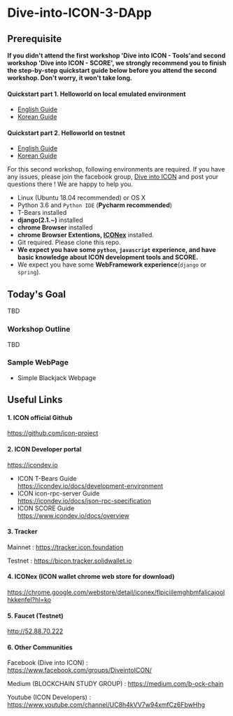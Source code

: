 # Dive-into-ICON-3-DApp

## Prerequisite
**If you didn't attend the first workshop 'Dive into ICON - Tools'and second workshop 'Dive into ICON - SCORE', we strongly recommend you to finish the step-by-step quickstart guide below before you attend the second workshop. Don't worry, it won't take long.**

#### Quickstart part 1. Helloworld on local emulated environment
- [English Guide](https://www.icondev.io/docs/part-1-helloworld-on-local-emulated-environment)
- [Korean Guide](/docs/workshop_3_prerequisite_part_1_kr.md)

#### Quickstart part 2. Helloworld on testnet
- [English Guide](https://www.icondev.io/docs/part-2-hello-world-on-testnet)
- [Korean Guide](/docs/workshop_3_prerequisite_part_2_kr.md)


For this second workshop, following environments are required. If you have any issues, please join the facebook group, [Dive into ICON](https://www.facebook.com/groups/DiveintoICON) and post your questions there ! We are happy to help you. 

- Linux (Ubuntu 18.04 recommended) or OS X
- Python 3.6 and ```Python IDE``` (**Pycharm recommended**)
- T-Bears installed
- **django(2.1.~)** installed
- **chrome Browser** installed
- **chrome Browser Extentions, [ICONex](https://chrome.google.com/webstore/detail/iconex/flpiciilemghbmfalicajoolhkkenfel?hl=ko)** installed.
- Git required. Please clone this repo. 
- **We expect you have some ```python```, ```javascript``` experience, and have basic knowledge about ICON development tools and SCORE.**
- We expect you have some **WebFramework experience**(```django``` or ```spring```).

## Today's Goal 

TBD

### Workshop Outline

TBD

### Sample WebPage
* Simple Blackjack Webpage

 
 
## Useful Links

#### 1. ICON official Github
https://github.com/icon-project


#### 2. ICON Developer portal
https://icondev.io

* ICON T-Bears Guide  
https://icondev.io/docs/development-environment
* ICON icon-rpc-server Guide  
https://icondev.io/docs/json-rpc-specification
* ICON SCORE Guide  
https://www.icondev.io/docs/overview


#### 3. Tracker
Mainnet : https://tracker.icon.foundation

Testnet : https://bicon.tracker.solidwallet.io


#### 4. ICONex (ICON wallet chrome web store for download)
https://chrome.google.com/webstore/detail/iconex/flpiciilemghbmfalicajoolhkkenfel?hl=ko

#### 5. Faucet (Testnet)
http://52.88.70.222

#### 6. Other Communities
Facebook (Dive into ICON) : https://www.facebook.com/groups/DiveintoICON/

Medium (BLOCKCHAIN STUDY GROUP) : https://medium.com/b-ock-chain

Youtube (ICON Developers) : https://www.youtube.com/channel/UC8h4kVV7w94xmfCz6FbwHhg

